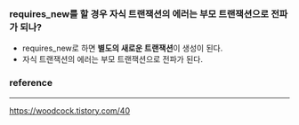 ### requires_new를 할 경우 자식 트랜잭션의 에러는 부모 트랜잭션으로 전파가 되나?
- requires_new로 하면 **별도의 새로운 트랜잭션**이 생성이 된다.
- 자식 트랜잭션의 에러는 부모 트랜잭션으로 전파가 된다.
### reference
---
https://woodcock.tistory.com/40
